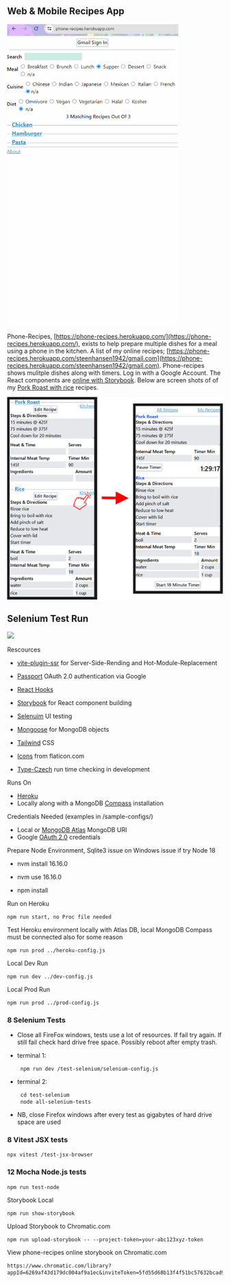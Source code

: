 <a name="fast-start"></a>
<a name="s"></a>

## Web & Mobile Recipes App

<img src="pages/images/tall-phone-web.gif" width="400">

Phone-Recipes, [https://phone-recipes.herokuapp.com/](https://phone-recipes.herokuapp.com/), exists to help prepare
multiple dishes for a meal using a phone in the kitchen. A list of my online recipes; [https://phone-recipes.herokuapp.com/steenhansen1942/gmail.com](https://phone-recipes.herokuapp.com/steenhansen1942/gmail.com).
Phone-recipes shows mulitple dishes along with timers. Log in with a
Google Account. The React components are [online with Storybook](https://www.chromatic.com/library?appId=6269af43d179dc004af9a1ec&inviteToken=5fd55d68b13f4f51bc57632bcad949ba). Below are screen shots of of my
<a href='https://phone-recipes.herokuapp.com/steenhansen1942/gmail.com/Pork%20Roast/steenhansen1942/gmail.com/Rice'>Pork Roast with rice</a> recipes.

![User to kitchen](pages/images/readme-arrow.png)


## Selenium Test Run

<img src="https://evening-eyrie-25210-f2edb2eac607.herokuapp.com/images/selenium.webp" width="400">

Rescources

- [vite-plugin-ssr](https://vite-plugin-ssr.com/) for Server-Side-Rending and Hot-Module-Replacement

- [Passport](https://www.passportjs.org/) OAuth 2.0 authentication via Google

- [React Hooks](https://reactjs.org/docs/hooks-intro.html)
- [Storybook](https://storybook.js.org/) for React component building

- [Selenuim](https://www.selenium.dev/) UI testing

- [Mongoose](https://mongoosejs.com/) for MongoDB objects

- [Tailwind](https://tailwindcss.com/) CSS

- [Icons](https://flaticon.com/) from flaticon.com

- [Type-Czech](https://github.com/steenhansen/type-czech) run time checking in development

Runs On

- [Heroku](https://www.heroku.com/)
- Locally along with a MongoDB [Compass](https://www.mongodb.com/products/compass) installation

Credentials Needed (examples in /sample-configs/)

- Local or [MongoDB Atlas](https://www.mongodb.com/cloud/atlas/lp/try2) MongoDB URI
- Google [OAuth 2.0](https://developers.google.com/identity/protocols/oauth2/openid-connect#appsetup) credentials

Prepare Node Environment, Sqlite3 issue on Windows issue if try Node 18

- nvm install 16.16.0

- nvm use 16.16.0

- npm install

Run on Heroku

    npm run start, no Proc file needed

Test Heroku environment locally with Atlas DB, local MongoDB Compass must be connected also for some reason

    npm run prod ../heroku-config.js

Local Dev Run

    npm run dev ../dev-config.js

Local Prod Run

    npm run prod ../prod-config.js

<a id="test-section"></a>

### **8 Selenium** Tests

- Close all FireFox windows, tests use a lot of resources. If fail try again.
  If still fail check hard drive free space. Possibly reboot after empty trash.

- terminal 1:

       npm run dev /test-selenium/selenium-config.js

- terminal 2:

       cd test-selenium
       node all-selenium-tests

- NB, close Firefox windows after every test as gigabytes of hard
  drive space are used

### **8 Vitest** JSX tests

    npx vitest /test-jsx-browser

### **12 Mocha** Node.js tests

    npm run test-node

<a id="show-storybook"></a>

Storybook Local

    npm run show-storybook

Upload Storybook to Chromatic.com

    npm run upload-storybook -- --project-token=your-abc123xyz-token

View phone-recipes online storybook on Chromatic.com

    https://www.chromatic.com/library?appId=6269af43d179dc004af9a1ec&inviteToken=5fd55d68b13f4f51bc57632bcad949ba
